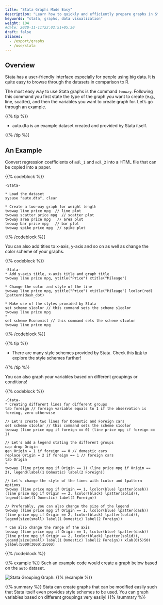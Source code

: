 ```yaml
---
title: "Stata Graphs Made Easy"
description: "Learn how to quickly and efficiently prepare graphs in Stata."
keywords: "stata, graphs, data visualization"
weight: 104
#date: 2020-11-11T22:02:51+05:30
draft: false
aliases:
  - /export/graphs
  - /use/stata
---
```


## Overview

Stata has a user-friendly interface especially for people using big data. It is quite easy to browse through the datasets in comparison to R.

The most easy way to use Stata graphs is the command `twoway`. Following this command you first state the type of the graph you want to create (e.g., line, scatter), and then the variables you want to create graph for. Let’s go through an example.

{{% tip %}}

- auto.dta is an example dataset created and provided by Stata itself.

{{% /tip %}}


## An Example

Convert regression coefficients of `mdl_1` and `mdl_2` into a HTML file that can be copied into a paper.

{{% codeblock %}}
```
-Stata-

* Load the dataset
sysuse "auto.dta", clear

* Create a two-way graph for weight length
twoway line price mpg  // line plot
twoway scatter price mpg  // scatter plot
twoway area price mpg   // area plot
twoway bar price mpg   // bar plot
twoway spike price mpg  // spike plot
```
{{% /codeblock %}}

You can also add titles to x-axis, y-axis and so on as well as change the color scheme of your graphs.

{{% codeblock %}}
```
-Stata-
* Add y-axis title, x-axis title and graph title
twoway line price mpg, ytitle("Price") xtitle("Mileage")

* Change the color and style of the line  
twoway line price mpg, ytitle("Price") xtitle("Mileage") lcolor(red) lpattern(dash_dot)

* Make use of the styles provided by Stata
set scheme s1color // this command sets the scheme s1color
twoway line price mpg
*
set scheme Economist // this command sets the scheme s1color
twoway line price mpg
```
{{% /codeblock %}}

{{% tip %}}

- There are many style schemes provided by Stata. Check this [link](https://people.umass.edu/biostat690c/pdf/stata%20schemes%20and%20palettes.pdf) to explore the style schemes further!  

{{% /tip %}}

You can also graph your variables based on different groupings or conditions!

{{% codeblock %}}
```
-Stata-
* Creating different lines for different groups
tab foreign // foreign variable equals to 1 if the observation is foreing, zero otherwise

// Let's create two lines for Domestic and Foreign cars
set scheme s1color // this command sets the scheme s1color
twoway (line price mpg if foreign == 0) (line price mpg if foreign == 1)

// Let's add a legend stating the different groups
cap drop Origin
gen Origin = 1 if foreign == 0 // domestic cars
replace Origin = 2 if foreign == 1 // foreign cars
tab Origin
*
twoway (line price mpg if Origin == 1) (line price mpg if Origin == 2), legend(label(1 Domestic) label(2 Foreign))

// Let's change the style of the lines with lcolor and lpattern options
twoway (line price mpg if Origin == 1, lcolor(blue) lpatter(dash)) (line price mpg if Origin == 2, lcolor(black) lpatter(solid)), legend(label(1 Domestic) label(2 Foreign))

// Preferably, you can also change the size of the legend
twoway (line price mpg if Origin == 1, lcolor(blue) lpatter(dash)) (line price mpg if Origin == 2, lcolor(black) lpatter(solid)), legend(size(small) label(1 Domestic) label(2 Foreign))

* Can also change the range of the axis
twoway (line price mpg if Origin == 1, lcolor(blue) lpatter(dash)) (line price mpg if Origin == 2, lcolor(black) lpatter(solid)), legend(size(small) label(1 Domestic) label(2 Foreign)) xlab(0(5)50) ylabel(5000(3000)15000)

```
{{% /codeblock %}}

{{% example %}}
Such an example code would create a graph below based on the `auto` dataset.

![Stata Grouping Graph.](../images/stata_group.png)
{{% /example %}}

{{% summary %}}
Stata can create graphs that can be modified easily such that Stata itself even provides style schemes to be used. You can graph variables based on different groupings very easily!
{{% /summary %}}
